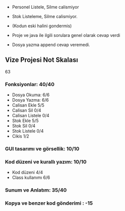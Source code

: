 - Personel Listele, Silme calismiyor
- Stok Listeleme, Silme calismiyor.
- (Kodun eski halini gondermis)

- Proje ve java ile ilgili sorulara genel olarak cevap verdi
- Dosya yazma append cevap veremedi.

## Vize Projesi Not Skalası

63

### Fonksiyonlar: 40/40
- Dosya Okuma:      6/6
- Dosya Yazma:      6/6
- Calisan Ekle      5/5
- Calisan Sil       0/4
- Calisan Listele   0/4
- Stok Ekle         5/5
- Stok Sil          0/4
- Stok Listele      0/4
- Cikis             1/2
### GUI tasarımı ve görsellik: 10/10
### Kod düzeni ve kurallı yazım: 10/10
- Kod düzeni        4/4
- Class kullanımı   6/6
### Sunum ve Anlatım: 35/40

### Kopya ve benzer kod gönderimi : -15